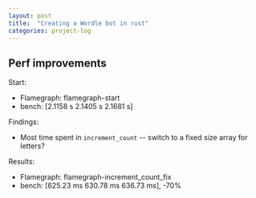 ```yaml
---
layout: post
title:  "Creating a Wordle bot in rust"
categories: project-log
---
```


## Perf improvements

Start:

* Flamegraph: flamegraph-start
* bench: [2.1158 s 2.1405 s 2.1681 s]

Findings:

* Most time spent in `increment_count` -- switch to a fixed size array for letters?

Results:

* Flamegraph: flamegraph-increment_count_fix
* bench: [625.23 ms 630.78 ms 636.73 ms], -70%
